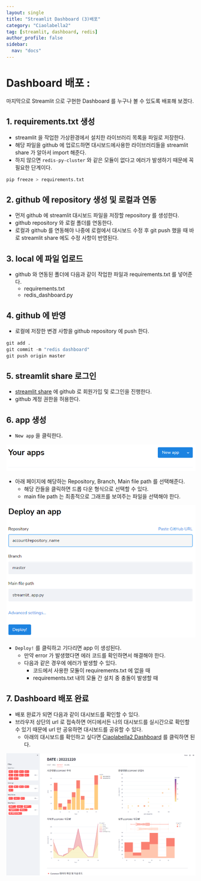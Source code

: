 ```yaml
---
layout: single
title: "Streamlit Dashboard (3)배포"
category: "Ciaolabella2"
tag: [streamlit, dashboard, redis]
author_profile: false
sidebar:
  nav: "docs"
---
```



# Dashboard 배포 : 
마지막으로 Streamlit 으로 구현한 Dashboard 를 누구나 볼 수 있도록 배포해 보겠다.

## 1. requirements.txt 생성

- streamlit 을 작업한 가상환경에서 설치한 라이브러리 목록을 파일로 저장한다.
- 해당 파일을 github 에 업로드하면 대시보드에사용한 라이브러리들을 streamlit share 가 알아서 import 해준다.
- 하지 않으면 `redis-py-cluster` 와 같은 모듈이 없다고 에러가 발생하기 때문에 꼭 필요한 단계이다.

```python
pip freeze > requirements.txt
```

## 2. github 에 repository 생성 및 로컬과 연동

- 먼저 github 에 streamlit 대시보드 파일을 저장할 repository 를 생성한다.
- github repository 와 로컬 폴더를 연동한다.
- 로컬과 github 를 연동해야 나중에 로컬에서 대시보드 수정 후 git push 했을 때 바로 streamlit share 에도 수정 사항이 반영된다.

## 3. local 에 파일 업로드

- github 와 연동된 폴더에 다음과 같이 작업한 파일과 requirements.txt 를 넣어준다.
    - requirements.txt
    - redis_dashboard.py

## 4. github 에 반영

- 로컬에 저장한 변경 사항을 github repository 에 push 한다.

```python
git add .
git commit -m "redis dashboard"
git push origin master
```

## 5. streamlit share 로그인

- [streamlit share](https://share.streamlit.io/) 에 github 로 회원가입 및 로그인을 진행한다.
- github 계정 권한을 허용한다.

## 6. app 생성

- `New app` 을 클릭한다.

![Untitled](https://raw.githubusercontent.com/hanalog/hanalog.github.io/gh-pages/images/2023-01-20-ciao2-15/Untitled.png)

- 아래 페이지에 해당하는 Repository, Branch, Main file path 를 선택해준다.
    - 해당 칸들을 클릭하면 드롭 다운 형식으로 선택할 수 있다.
    - main file path 는 최종적으로 그래프를 보여주는 파일을 선택해야 한다.

![Untitled](https://raw.githubusercontent.com/hanalog/hanalog.github.io/gh-pages/images/2023-01-20-ciao2-15/Untitled1.png)

- `Deploy!` 를 클릭하고 기다리면 app 이 생성된다.
    - 만약 error 가 발생했다면 에러 코드를 확인하면서 해결해야 한다.
    - 다음과 같은 경우에 에러가 발생할 수 있다.
        - 코드에서 사용한 모듈이 requirements.txt 에 없을 때
        - requirements.txt 내의 모듈 간 설치 중 충돌이 발생할 때

## 7. Dashboard 배포 완료

- 배포 완료가 되면 다음과 같이 대시보드를 확인할 수 있다.
- 브라우저 상단의 url 로 접속하면 어디에서든 나의 대시보드를 실시간으로 확인할 수 있기 때문에 url 만 공유하면 대시보드를 공유할 수 있다.
    - 아래의 대시보드를 확인하고 싶다면 [Ciaolabella2 Dashboard](https://hanna-joo-dashboard-ciaolabella2redis-dashboard-xduqlj.streamlit.app/) 를 클릭하면 된다.

![Untitled](https://raw.githubusercontent.com/hanalog/hanalog.github.io/gh-pages/images/2023-01-20-ciao2-15/Untitled2.png)